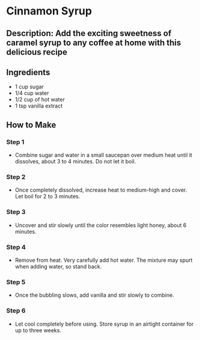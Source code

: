 # Cinnamon Syrup

## Description: Add the exciting sweetness of caramel syrup to any coffee at home with this delicious recipe

## Ingredients

- 1 cup sugar
- 1/4 cup water
- 1/2 cup of hot water
- 1 tsp vanilla extract

## How to Make

### Step 1

- Combine sugar and water in a small saucepan over medium heat until it dissolves, about 3 to 4 minutes. Do not let it boil.

### Step 2

- Once completely dissolved, increase heat to medium-high and cover. Let boil for 2 to 3 minutes.

### Step 3

- Uncover and stir slowly until the color resembles light honey, about 6 minutes.

### Step 4

- Remove from heat. Very carefully add hot water. The mixture may spurt when adding water, so stand back.

### Step 5

- Once the bubbling slows, add vanilla and stir slowly to combine.

### Step 6

- Let cool completely before using. Store syrup in an airtight container for up to three weeks.
